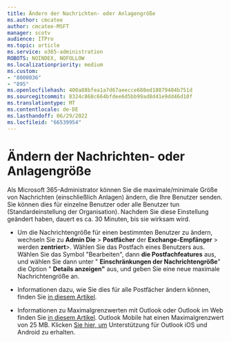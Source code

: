 ```yaml
---
title: Ändern der Nachrichten- oder Anlagengröße
ms.author: cmcatee
author: cmcatee-MSFT
manager: scotv
audience: ITPro
ms.topic: article
ms.service: o365-administration
ROBOTS: NOINDEX, NOFOLLOW
ms.localizationpriority: medium
ms.custom:
- "8000036"
- "895"
ms.openlocfilehash: 400a88bfea1a7d67aeecce688ed18879484b751d
ms.sourcegitcommit: 8324c868c664bfdee6d5bb99ad8d41e9dd46d10f
ms.translationtype: MT
ms.contentlocale: de-DE
ms.lasthandoff: 06/29/2022
ms.locfileid: "66539954"
---
```

# <a name="changing-message-or-attachment-size"></a>Ändern der Nachrichten- oder Anlagengröße

Als Microsoft 365-Administrator können Sie die maximale/minimale Größe von Nachrichten (einschließlich Anlagen) ändern, die Ihre Benutzer senden. Sie können dies für einzelne Benutzer oder alle Benutzer tun (Standardeinstellung der Organisation). Nachdem Sie diese Einstellung geändert haben, dauert es ca. 30 Minuten, bis sie wirksam wird.
  
- Um die Nachrichtengröße für einen bestimmten Benutzer zu ändern, wechseln Sie zu **Admin Die** \> **Postfächer** der **Exchange-Empfänger** \> werden **zentriert**\>. Wählen Sie das Postfach eines Benutzers aus. Wählen Sie das Symbol "Bearbeiten", dann **die Postfachfeatures** aus, und wählen Sie dann unter " **Einschränkungen der Nachrichtengröße**" die Option " **Details anzeigen"** aus, und geben Sie eine neue maximale Nachrichtengröße an.

- Informationen dazu, wie Sie dies für alle Postfächer ändern können, finden Sie [in diesem Artikel](https://www.microsoft.com/microsoft-365/blog/2015/04/15/office-365-now-supports-larger-email-messages-up-to-150-mb/).

- Informationen zu Maximalgrenzwerten mit Outlook oder Outlook im Web finden Sie [in diesem Artikel](https://technet.microsoft.com/library/exchange-online-limits.aspx#MessageLimits). Outlook Mobile hat einen Maximalgrenzwert von 25 MB. Klicken [Sie hier, um](https://support.microsoft.com/office/get-in-app-help-for-outlook-for-ios-and-android-218a22d1-9fa5-4889-b689-de1c63493243) Unterstützung für Outlook iOS und Android zu erhalten.

